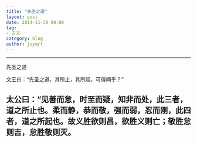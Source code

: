 ```yaml
---
title: "先圣之道"
layout: post
date: 2014-11-30 00:00
tag:
- 古文
category: blog
author: jsyqrt
---
```


---

先圣之道


文王曰：“先圣之道，其所止，其所起，可得闻乎？”

太公曰：“见善而怠，时至而疑，知非而处，此三者，道之所止也。柔而静，恭而敬，强而弱，忍而刚，此四者，道之所起也。故义胜欲则昌，欲胜义则亡；敬胜怠则吉，怠胜敬则灭。
---
